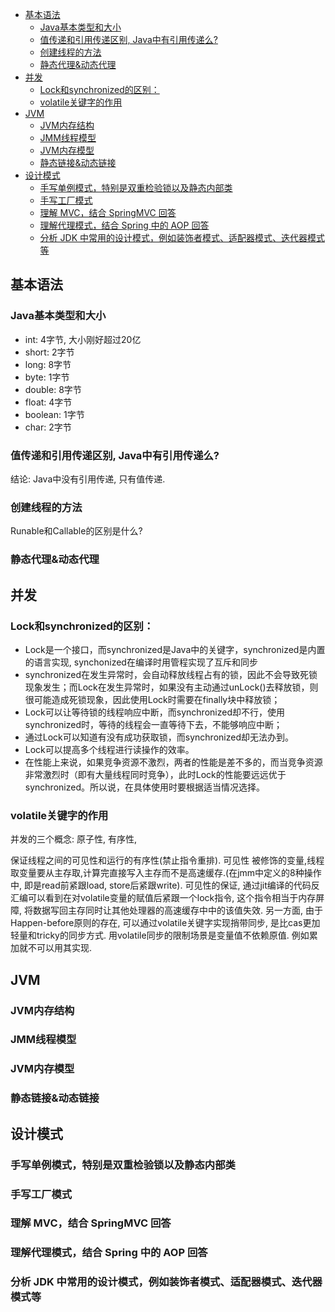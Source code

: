 - [基本语法](#%e5%9f%ba%e6%9c%ac%e8%af%ad%e6%b3%95)
  - [Java基本类型和大小](#java%e5%9f%ba%e6%9c%ac%e7%b1%bb%e5%9e%8b%e5%92%8c%e5%a4%a7%e5%b0%8f)
  - [值传递和引用传递区别, Java中有引用传递么?](#%e5%80%bc%e4%bc%a0%e9%80%92%e5%92%8c%e5%bc%95%e7%94%a8%e4%bc%a0%e9%80%92%e5%8c%ba%e5%88%ab-java%e4%b8%ad%e6%9c%89%e5%bc%95%e7%94%a8%e4%bc%a0%e9%80%92%e4%b9%88)
  - [创建线程的方法](#%e5%88%9b%e5%bb%ba%e7%ba%bf%e7%a8%8b%e7%9a%84%e6%96%b9%e6%b3%95)
  - [静态代理&动态代理](#%e9%9d%99%e6%80%81%e4%bb%a3%e7%90%86%e5%8a%a8%e6%80%81%e4%bb%a3%e7%90%86)
- [并发](#%e5%b9%b6%e5%8f%91)
  - [Lock和synchronized的区别：](#lock%e5%92%8csynchronized%e7%9a%84%e5%8c%ba%e5%88%ab)
  - [volatile关键字的作用](#volatile%e5%85%b3%e9%94%ae%e5%ad%97%e7%9a%84%e4%bd%9c%e7%94%a8)
- [JVM](#jvm)
  - [JVM内存结构](#jvm%e5%86%85%e5%ad%98%e7%bb%93%e6%9e%84)
  - [JMM线程模型](#jmm%e7%ba%bf%e7%a8%8b%e6%a8%a1%e5%9e%8b)
  - [JVM内存模型](#jvm%e5%86%85%e5%ad%98%e6%a8%a1%e5%9e%8b)
  - [静态链接&动态链接](#%e9%9d%99%e6%80%81%e9%93%be%e6%8e%a5%e5%8a%a8%e6%80%81%e9%93%be%e6%8e%a5)
- [设计模式](#%e8%ae%be%e8%ae%a1%e6%a8%a1%e5%bc%8f)
  - [手写单例模式，特别是双重检验锁以及静态内部类](#%e6%89%8b%e5%86%99%e5%8d%95%e4%be%8b%e6%a8%a1%e5%bc%8f%e7%89%b9%e5%88%ab%e6%98%af%e5%8f%8c%e9%87%8d%e6%a3%80%e9%aa%8c%e9%94%81%e4%bb%a5%e5%8f%8a%e9%9d%99%e6%80%81%e5%86%85%e9%83%a8%e7%b1%bb)
  - [手写工厂模式](#%e6%89%8b%e5%86%99%e5%b7%a5%e5%8e%82%e6%a8%a1%e5%bc%8f)
  - [理解 MVC，结合 SpringMVC 回答](#%e7%90%86%e8%a7%a3-mvc%e7%bb%93%e5%90%88-springmvc-%e5%9b%9e%e7%ad%94)
  - [理解代理模式，结合 Spring 中的 AOP 回答](#%e7%90%86%e8%a7%a3%e4%bb%a3%e7%90%86%e6%a8%a1%e5%bc%8f%e7%bb%93%e5%90%88-spring-%e4%b8%ad%e7%9a%84-aop-%e5%9b%9e%e7%ad%94)
  - [分析 JDK 中常用的设计模式，例如装饰者模式、适配器模式、迭代器模式等](#%e5%88%86%e6%9e%90-jdk-%e4%b8%ad%e5%b8%b8%e7%94%a8%e7%9a%84%e8%ae%be%e8%ae%a1%e6%a8%a1%e5%bc%8f%e4%be%8b%e5%a6%82%e8%a3%85%e9%a5%b0%e8%80%85%e6%a8%a1%e5%bc%8f%e9%80%82%e9%85%8d%e5%99%a8%e6%a8%a1%e5%bc%8f%e8%bf%ad%e4%bb%a3%e5%99%a8%e6%a8%a1%e5%bc%8f%e7%ad%89)


## 基本语法
### Java基本类型和大小
- int: 4字节, 大小刚好超过20亿
- short: 2字节
- long: 8字节
- byte: 1字节
- double: 8字节
- float: 4字节
- boolean: 1字节
- char: 2字节

### 值传递和引用传递区别, Java中有引用传递么?
结论: Java中没有引用传递, 只有值传递.

### 创建线程的方法
Runable和Callable的区别是什么?

### 静态代理&动态代理

## 并发
### Lock和synchronized的区别：
- Lock是一个接口，而synchronized是Java中的关键字，synchronized是内置的语言实现, synchonized在编译时用管程实现了互斥和同步
- synchronized在发生异常时，会自动释放线程占有的锁，因此不会导致死锁现象发生；而Lock在发生异常时，如果没有主动通过unLock()去释放锁，则很可能造成死锁现象，因此使用Lock时需要在finally块中释放锁；
- Lock可以让等待锁的线程响应中断，而synchronized却不行，使用synchronized时，等待的线程会一直等待下去，不能够响应中断；
- 通过Lock可以知道有没有成功获取锁，而synchronized却无法办到。
- Lock可以提高多个线程进行读操作的效率。
- 在性能上来说，如果竞争资源不激烈，两者的性能是差不多的，而当竞争资源非常激烈时（即有大量线程同时竞争），此时Lock的性能要远远优于synchronized。所以说，在具体使用时要根据适当情况选择。

### volatile关键字的作用
并发的三个概念: 原子性, 有序性, 

保证线程之间的可见性和运行的有序性(禁止指令重排). 可见性 被修饰的变量,线程取变量要从主存取,计算完直接写入主存而不是高速缓存.(在jmm中定义的8种操作中, 即是read前紧跟load, store后紧跟write). 可见性的保证, 通过jit编译的代码反汇编可以看到在对volatile变量的赋值后紧跟一个lock指令, 这个指令相当于内存屏障, 将数据写回主存同时让其他处理器的高速缓存中中的该值失效. 另一方面, 由于Happen-before原则的存在, 可以通过volatile关键字实现捎带同步, 是比cas更加轻量和tricky的同步方式. 用volatile同步的限制场景是变量值不依赖原值. 例如累加就不可以用其实现.

## JVM
### JVM内存结构

### JMM线程模型

### JVM内存模型

### 静态链接&动态链接

## 设计模式

### 手写单例模式，特别是双重检验锁以及静态内部类

### 手写工厂模式

### 理解 MVC，结合 SpringMVC 回答

### 理解代理模式，结合 Spring 中的 AOP 回答

### 分析 JDK 中常用的设计模式，例如装饰者模式、适配器模式、迭代器模式等